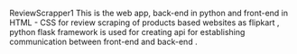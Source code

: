 ReviewScrapper1
This is the  web app, back-end in python and front-end in HTML - CSS  for review scraping of products based websites as flipkart , python flask framework is used for creating api for establishing communication between front-end and back-end .

